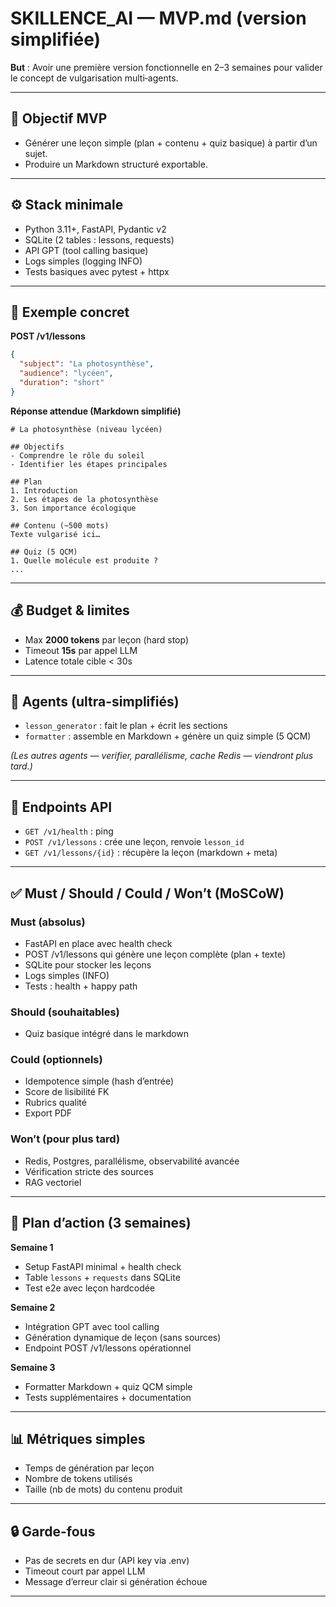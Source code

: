 # SKILLENCE_AI — MVP.md (version simplifiée)

**But** : Avoir une première version fonctionnelle en 2–3 semaines pour valider le concept de vulgarisation multi‑agents.

---

## 🎯 Objectif MVP
- Générer une leçon simple (plan + contenu + quiz basique) à partir d’un sujet.
- Produire un Markdown structuré exportable.

---

## ⚙️ Stack minimale
- Python 3.11+, FastAPI, Pydantic v2
- SQLite (2 tables : lessons, requests)
- API GPT (tool calling basique)
- Logs simples (logging INFO)
- Tests basiques avec pytest + httpx


---

## 📝 Exemple concret

**POST /v1/lessons**

```json
{
  "subject": "La photosynthèse",
  "audience": "lycéen",
  "duration": "short"
}
```

**Réponse attendue (Markdown simplifié)**

```
# La photosynthèse (niveau lycéen)

## Objectifs
- Comprendre le rôle du soleil
- Identifier les étapes principales

## Plan
1. Introduction
2. Les étapes de la photosynthèse
3. Son importance écologique

## Contenu (~500 mots)
Texte vulgarisé ici…

## Quiz (5 QCM)
1. Quelle molécule est produite ?
...
```

---

## 💰 Budget & limites

- Max **2000 tokens** par leçon (hard stop)
- Timeout **15s** par appel LLM
- Latence totale cible < 30s
---

## 🧩 Agents (ultra-simplifiés)
- `lesson_generator` : fait le plan + écrit les sections
- `formatter` : assemble en Markdown + génère un quiz simple (5 QCM)

*(Les autres agents — verifier, parallélisme, cache Redis — viendront plus tard.)*

---

## 📡 Endpoints API
- `GET /v1/health` : ping
- `POST /v1/lessons` : crée une leçon, renvoie `lesson_id`
- `GET /v1/lessons/{id}` : récupère la leçon (markdown + meta)

---

## ✅ Must / Should / Could / Won’t (MoSCoW)

### Must (absolus)
- FastAPI en place avec health check
- POST /v1/lessons qui génère une leçon complète (plan + texte)
- SQLite pour stocker les leçons
- Logs simples (INFO)
- Tests : health + happy path

### Should (souhaitables)
- Quiz basique intégré dans le markdown

### Could (optionnels)
- Idempotence simple (hash d’entrée)
- Score de lisibilité FK
- Rubrics qualité
- Export PDF

### Won’t (pour plus tard)
- Redis, Postgres, parallélisme, observabilité avancée
- Vérification stricte des sources
- RAG vectoriel

---

## 🚀 Plan d’action (3 semaines)

**Semaine 1**
- Setup FastAPI minimal + health check
- Table `lessons` + `requests` dans SQLite
- Test e2e avec leçon hardcodée

**Semaine 2**
- Intégration GPT avec tool calling
- Génération dynamique de leçon (sans sources)
- Endpoint POST /v1/lessons opérationnel

**Semaine 3**
- Formatter Markdown + quiz QCM simple
- Tests supplémentaires + documentation

---

## 📊 Métriques simples
- Temps de génération par leçon
- Nombre de tokens utilisés
- Taille (nb de mots) du contenu produit

---

## 🔒 Garde-fous
- Pas de secrets en dur (API key via .env)
- Timeout court par appel LLM
- Message d’erreur clair si génération échoue

---
